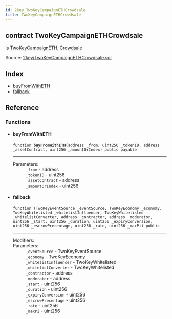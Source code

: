 ```yaml
---
id: 2key_TwoKeyCampaignETHCrowdsale
title: TwoKeyCampaignETHCrowdsale
---
```


<div class="contract-doc"><div class="contract"><h2 class="contract-header"><span class="contract-kind">contract</span> TwoKeyCampaignETHCrowdsale</h2><p class="base-contracts"><span>is</span> <a href="2key_TwoKeyCampaignETH.html">TwoKeyCampaignETH</a><span>, </span><a href="openzeppelin-solidity_contracts_crowdsale_Crowdsale.html">Crowdsale</a></p><div class="source">Source: <a href="git+https://github.com/2keynet/web3-alpha/blob/v0.0.1/contracts/2key/TwoKeyCampaignETHCrowdsale.sol" target="_blank">2key/TwoKeyCampaignETHCrowdsale.sol</a></div></div><div class="index"><h2>Index</h2><ul><li><a href="2key_TwoKeyCampaignETHCrowdsale.html#buyFromWithETH">buyFromWithETH</a></li><li><a href="2key_TwoKeyCampaignETHCrowdsale.html#">fallback</a></li></ul></div><div class="reference"><h2>Reference</h2><div class="functions"><h3>Functions</h3><ul><li><div class="item function"><span id="buyFromWithETH" class="anchor-marker"></span><h4 class="name">buyFromWithETH</h4><div class="body"><code class="signature">function <strong>buyFromWithETH</strong><span>(address _from, uint256 _tokenID, address _assetContract, uint256 _amountOrIndex) </span><span>public </span><span>payable </span></code><hr/><dl><dt><span class="label-parameters">Parameters:</span></dt><dd><div><code>_from</code> - address</div><div><code>_tokenID</code> - uint256</div><div><code>_assetContract</code> - address</div><div><code>_amountOrIndex</code> - uint256</div></dd></dl></div></div></li><li><div class="item function"><span id="fallback" class="anchor-marker"></span><h4 class="name">fallback</h4><div class="body"><code class="signature">function <strong></strong><span>(TwoKeyEventSource _eventSource, TwoKeyEconomy _economy, TwoKeyWhitelisted _whitelistInfluencer, TwoKeyWhitelisted _whitelistConverter, address _contractor, address _moderator, uint256 _start, uint256 _duration, uint256 _expiryConversion, uint256 _escrowPrecentage, uint256 _rate, uint256 _maxPi) </span><span>public </span></code><hr/><dl><dt><span class="label-modifiers">Modifiers:</span></dt><dd></dd><dt><span class="label-parameters">Parameters:</span></dt><dd><div><code>_eventSource</code> - TwoKeyEventSource</div><div><code>_economy</code> - TwoKeyEconomy</div><div><code>_whitelistInfluencer</code> - TwoKeyWhitelisted</div><div><code>_whitelistConverter</code> - TwoKeyWhitelisted</div><div><code>_contractor</code> - address</div><div><code>_moderator</code> - address</div><div><code>_start</code> - uint256</div><div><code>_duration</code> - uint256</div><div><code>_expiryConversion</code> - uint256</div><div><code>_escrowPrecentage</code> - uint256</div><div><code>_rate</code> - uint256</div><div><code>_maxPi</code> - uint256</div></dd></dl></div></div></li></ul></div></div></div>
